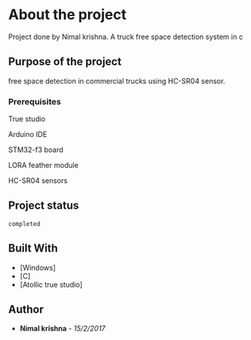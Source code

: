# About the project

Project done by Nimal krishna. A  truck free space detection system in c

## Purpose of the project

free space detection in commercial trucks using HC-SR04 sensor.

### Prerequisites

True studio

Arduino IDE

STM32-f3 board

LORA feather module

HC-SR04 sensors

## Project status

```
completed
```

## Built With

* [Windows]
* [C]
* [Atollic true studio]
## Author

* **Nimal krishna** - *15/2/2017*
